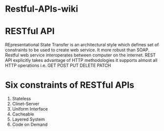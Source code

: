 # Restful-APIs-wiki

# RESTful API
REpresentational State Transfer is an architectural style which defines set of constraints to be used to create web service. It more robust than SOAP. Restful web service interoperates between computer on the internet. REST API explicitly takes advantage of HTTP methodologies it supports almost all HTTP operations i.e.
GET
POST
PUT
DELETE
PATCH
# Six constraints of RESTful APIs
1. Stateless
2. Clinet-Server
3. Uniform Interface
4. Cacheable
5. Layered System
6. Code on Demand
